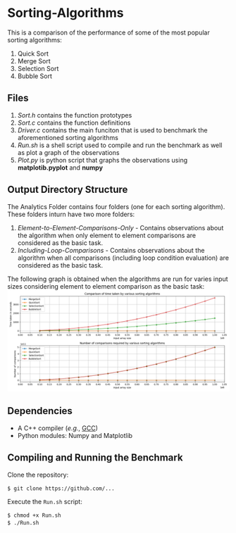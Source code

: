 # Sorting-Algorithms
This is a comparison of the performance of some of the most popular sorting algorithms:
1. Quick Sort
2. Merge Sort
3. Selection Sort
4. Bubble Sort

## Files
1. *Sort.h* contains the function prototypes
2. *Sort.c* contains the function definitions
3. *Driver.c* contains the main funciton that is used to benchmark the aforementioned sorting algorithms
4. *Run.sh* is a shell script used to compile and run the benchmark as well as plot a graph of the observations
5. *Plot.py* is python script that graphs the observations using **matplotib.pyplot** and **numpy**

## Output Directory Structure
The Analytics Folder contains four folders (one for each sorting algorithm). These folders inturn have two more folders:
1. *Element-to-Element-Comparisons-Only* - Contains observations about the algorithm when only element to element comparisons are considered as the basic task.
2. *Including-Loop-Comparisons* - Contains observations about the algorithm when all comparisons (including loop condition evaluation) are considered as the basic task.

The following graph is obtained when the algorithms are run for varies input sizes considering element to element comparison as the basic task:
![Graph](Analytics/Comparisons&Timing.png)

## Dependencies
- A C++ compiler (*e.g.*, [GCC](http://gcc.gnu.org/))
- Python modules: Numpy and Matplotlib

## Compiling and Running the Benchmark

Clone the repository:

```bash
$ git clone https://github.com/...
```

Execute the `Run.sh` script:

```bash
$ chmod +x Run.sh
$ ./Run.sh
```
